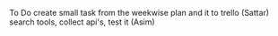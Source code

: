 To Do
create small task from the weekwise plan and it to trello (Sattar)
search tools, collect api's, test it (Asim)
